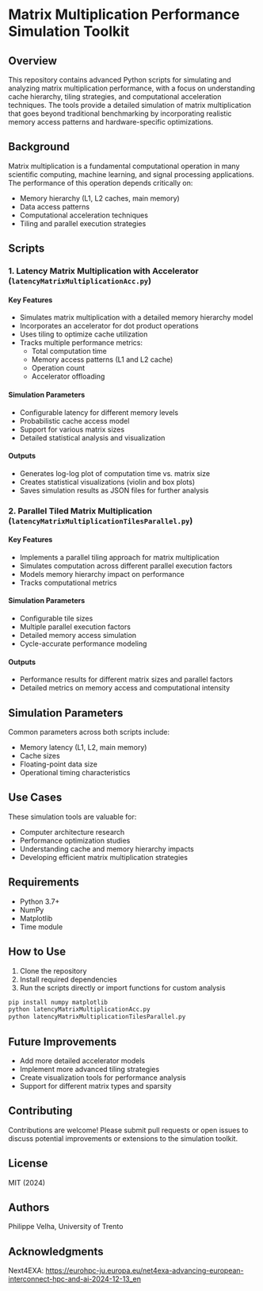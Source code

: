 # Matrix Multiplication Performance Simulation Toolkit

## Overview

This repository contains advanced Python scripts for simulating and analyzing matrix multiplication performance, with a focus on understanding cache hierarchy, tiling strategies, and computational acceleration techniques. The tools provide a detailed simulation of matrix multiplication that goes beyond traditional benchmarking by incorporating realistic memory access patterns and hardware-specific optimizations.

## Background

Matrix multiplication is a fundamental computational operation in many scientific computing, machine learning, and signal processing applications. The performance of this operation depends critically on:
- Memory hierarchy (L1, L2 caches, main memory)
- Data access patterns
- Computational acceleration techniques
- Tiling and parallel execution strategies

## Scripts

### 1. Latency Matrix Multiplication with Accelerator (`latencyMatrixMultiplicationAcc.py`)

#### Key Features
- Simulates matrix multiplication with a detailed memory hierarchy model
- Incorporates an accelerator for dot product operations
- Uses tiling to optimize cache utilization
- Tracks multiple performance metrics:
  - Total computation time
  - Memory access patterns (L1 and L2 cache)
  - Operation count
  - Accelerator offloading

#### Simulation Parameters
- Configurable latency for different memory levels
- Probabilistic cache access model
- Support for various matrix sizes
- Detailed statistical analysis and visualization

#### Outputs
- Generates log-log plot of computation time vs. matrix size
- Creates statistical visualizations (violin and box plots)
- Saves simulation results as JSON files for further analysis

### 2. Parallel Tiled Matrix Multiplication (`latencyMatrixMultiplicationTilesParallel.py`)

#### Key Features
- Implements a parallel tiling approach for matrix multiplication
- Simulates computation across different parallel execution factors
- Models memory hierarchy impact on performance
- Tracks computational metrics

#### Simulation Parameters
- Configurable tile sizes
- Multiple parallel execution factors
- Detailed memory access simulation
- Cycle-accurate performance modeling

#### Outputs
- Performance results for different matrix sizes and parallel factors
- Detailed metrics on memory access and computational intensity

## Simulation Parameters

Common parameters across both scripts include:
- Memory latency (L1, L2, main memory)
- Cache sizes
- Floating-point data size
- Operational timing characteristics

## Use Cases

These simulation tools are valuable for:
- Computer architecture research
- Performance optimization studies
- Understanding cache and memory hierarchy impacts
- Developing efficient matrix multiplication strategies

## Requirements

- Python 3.7+
- NumPy
- Matplotlib
- Time module

## How to Use

1. Clone the repository
2. Install required dependencies
3. Run the scripts directly or import functions for custom analysis

```bash
pip install numpy matplotlib
python latencyMatrixMultiplicationAcc.py
python latencyMatrixMultiplicationTilesParallel.py
```

## Future Improvements

- Add more detailed accelerator models
- Implement more advanced tiling strategies
- Create visualization tools for performance analysis
- Support for different matrix types and sparsity

## Contributing

Contributions are welcome! Please submit pull requests or open issues to discuss potential improvements or extensions to the simulation toolkit.

## License

MIT (2024)

## Authors

Philippe Velha, University of Trento

## Acknowledgments

Next4EXA:  https://eurohpc-ju.europa.eu/net4exa-advancing-european-interconnect-hpc-and-ai-2024-12-13_en

